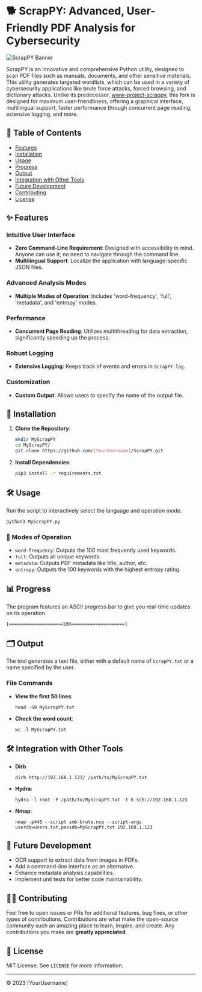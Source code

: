 
# 🐕 ScrapPY: Advanced, User-Friendly PDF Analysis for Cybersecurity

![ScrapPY Banner](banner.png)

ScrapPY is an innovative and comprehensive Python utility, designed to scan PDF files such as manuals, documents, and other sensitive materials. This utility generates targeted wordlists, which can be used in a variety of cybersecurity applications like brute force attacks, forced browsing, and dictionary attacks. Unlike its predecessor, [www-project-scrappy](https://github.com/RoseSecurity/ScrapPY), this fork is designed for maximum user-friendliness, offering a graphical interface, multilingual support, faster performance through concurrent page reading, extensive logging, and more.

## 📑 Table of Contents
- [Features](#-features)
- [Installation](#-installation)
- [Usage](#-usage)
- [Progress](#-progress)
- [Output](#-output)
- [Integration with Other Tools](#-integration-with-other-tools)
- [Future Development](#-future-development)
- [Contributing](#-contributing)
- [License](#-license)

## ✨ Features
### Intuitive User Interface
- **Zero Command-Line Requirement**: Designed with accessibility in mind. Anyone can use it; no need to navigate through the command line.
- **Multilingual Support**: Localize the application with language-specific JSON files.
  
### Advanced Analysis Modes
- **Multiple Modes of Operation**: Includes 'word-frequency', 'full', 'metadata', and 'entropy' modes.
  
### Performance
- **Concurrent Page Reading**: Utilizes multithreading for data extraction, significantly speeding up the process.

### Robust Logging
- **Extensive Logging**: Keeps track of events and errors in `ScrapPY.log`.

### Customization
- **Custom Output**: Allows users to specify the name of the output file.

## 💽 Installation

1. **Clone the Repository**:
    ```bash
    mkdir MyScrapPY
    cd MyScrapPY/
    git clone https://github.com/[YourUsername]/ScrapPY.git
    ```
2. **Install Dependencies**:
    ```bash
    pip3 install -r requirements.txt
    ```

## 🛠 Usage
Run the script to interactively select the language and operation mode.
```bash
python3 MyScrapPY.py
```

### 🚀 Modes of Operation
- `word-frequency`: Outputs the 100 most frequently used keywords.
- `full`: Outputs all unique keywords.
- `metadata`: Outputs PDF metadata like title, author, etc.
- `entropy`: Outputs the 100 keywords with the highest entropy rating.

## 📊 Progress

The program features an ASCII progress bar to give you real-time updates on its operation.

```bash
[====================100====================]
```

## 🗂 Output
The tool generates a text file, either with a default name of `ScrapPY.txt` or a name specified by the user.

### File Commands
- **View the first 50 lines**:

    ```
    head -50 MyScrapPY.txt
    ```
- **Check the word count**:

    ```
    wc -l MyScrapPY.txt
    ```

## 🛠 Integration with Other Tools
- **Dirb**:

    ```
    dirb http://192.168.1.123/ /path/to/MyScrapPY.txt
    ```
- **Hydra**:

    ```
    hydra -l root -P /path/to/MyScrapPY.txt -t 6 ssh://192.168.1.123
    ```
- **Nmap**:

    ```
    nmap -p445 --script smb-brute.nse --script-args userdb=users.txt,passdb=MyScrapPY.txt 192.168.1.123
    ```

## 🌟 Future Development
- OCR support to extract data from images in PDFs.
- Add a command-line interface as an alternative.
- Enhance metadata analysis capabilities.
- Implement unit tests for better code maintainability.

## 👩‍💻 Contributing
Feel free to open issues or PRs for additional features, bug fixes, or other types of contributions. Contributions are what make the open-source community such an amazing place to learn, inspire, and create. Any contributions you make are **greatly appreciated**.

## 📄 License
MIT License. See `LICENSE` for more information.

---

© 2023 [YourUsername]
